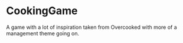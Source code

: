 # CookingGame
A game with a lot of inspiration taken from Overcooked with more of a management theme going on. 
